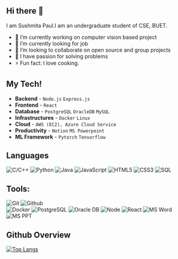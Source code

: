 ## Hi there 👋

I am Sushmita Paul.I am an undergraduate student of CSE, BUET.
- 🔭 I’m currently working on computer vision based project
- 🌱 I’m currently looking for job
- 👯 I’m looking to collaborate on open source and group projects
- 🤔 I have passion for solving problems
- ⚡ Fun fact: I love cooking.

## My Tech! 
- **Backend** - `Node.js` `Express.js`
- **Frontend** - `React`
- **Database** - `PostgreSQL` `OracleDB` `MySQL`
- **Infrastructures** - `Docker` `Linux`
- **Cloud** - `AWS (EC2), Azure Cloud Service`
- **Productivity** - `Notion` `MS Powerpoint`
- **ML Framework** - `Pytorch` `Tensorflow`

## Languages

![C/C++](https://img.shields.io/badge/-C++-000000?style=flat&logo=c%2B%2B)
![Python](https://img.shields.io/badge/-Python-000000?style=flat&logo=python)
![Java](https://img.shields.io/badge/-Java-000000?style=flat&logo=java)
![JavaScript](https://img.shields.io/badge/-JavaScript-000000?style=flat&logo=javascript)
![HTML5](https://img.shields.io/badge/-HTML5-000000?style=flat&logo=html5)
![CSS3](https://img.shields.io/badge/-CSS-000000?style=flat&logo=css3)
![SQL](https://img.shields.io/badge/-SQL-000000?style=flat&logo=mysql)

## Tools:

![Git](https://img.shields.io/badge/-Git-000000?style=flat&logo=git)
![Github](https://img.shields.io/badge/-Github-000000?style=flat&logo=github) <br />
![Docker](https://img.shields.io/badge/-Docker-000000?style=flat&logo=docker) 
![PostgreSQL](https://img.shields.io/badge/-PostgreSQL-000000?style=flat&logo=postgresql)
![Oracle DB](https://img.shields.io/badge/-OracleDB-000000?style=flat&logo=oracle)
![Node](https://img.shields.io/badge/-Node-000000?style=flat&logo=node.js)
![React](https://img.shields.io/badge/-React-000000?style=flat&logo=react)
![MS Word](https://img.shields.io/badge/-MS%20Word-000000?style=flat&logo=microsoft%20word)
![MS PPT](https://img.shields.io/badge/-MS%20Powerpoint-000000?style=flat&logo=microsoft%20powerpoint)

## Github Overview

[![Top Langs](https://github-readme-stats.vercel.app/api/top-langs/?username=mitu247&layout=compact)](https://github.com/anuraghazra/github-readme-stats) 
